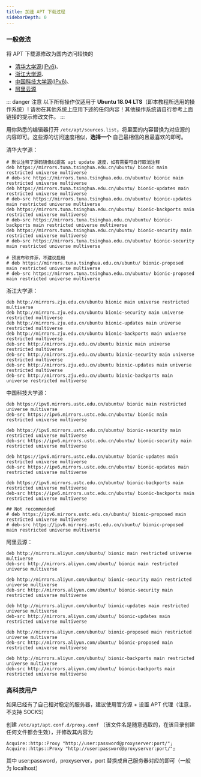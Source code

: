 ```yaml
---
title: 加速 APT 下载过程
sidebarDepth: 0
---
```


### 一般做法

将 APT 下载源修改为国内访问较快的

+ [清华大学源(IPv6)](https://mirrors.tuna.tsinghua.edu.cn/help/ubuntu/)、
+ [浙江大学源](https://mirrors.zju.edu.cn/)、
+ [中国科技大学源(IPv6)](https://mirrors.ustc.edu.cn/repogen/)、
+ [阿里云源](https://opsx.alibaba.com/mirror)

::: danger 注意
以下所有操作仅适用于 **Ubuntu 18.04 LTS**（即本教程所选用的操作系统）! 请勿在其他系统上应用下述的任何内容！其他操作系统请自行参考上面链接的提示修改文件。
:::

用你熟悉的编辑器打开 `/etc/apt/sources.list`，将里面的内容替换为对应源的内容即可。这些源的访问速度相似，**选择一个** 自己最相信的且最喜欢的即可。

清华大学源：

```apt
# 默认注释了源码镜像以提高 apt update 速度，如有需要可自行取消注释
deb https://mirrors.tuna.tsinghua.edu.cn/ubuntu/ bionic main restricted universe multiverse
# deb-src https://mirrors.tuna.tsinghua.edu.cn/ubuntu/ bionic main restricted universe multiverse
deb https://mirrors.tuna.tsinghua.edu.cn/ubuntu/ bionic-updates main restricted universe multiverse
# deb-src https://mirrors.tuna.tsinghua.edu.cn/ubuntu/ bionic-updates main restricted universe multiverse
deb https://mirrors.tuna.tsinghua.edu.cn/ubuntu/ bionic-backports main restricted universe multiverse
# deb-src https://mirrors.tuna.tsinghua.edu.cn/ubuntu/ bionic-backports main restricted universe multiverse
deb https://mirrors.tuna.tsinghua.edu.cn/ubuntu/ bionic-security main restricted universe multiverse
# deb-src https://mirrors.tuna.tsinghua.edu.cn/ubuntu/ bionic-security main restricted universe multiverse

# 预发布软件源，不建议启用
# deb https://mirrors.tuna.tsinghua.edu.cn/ubuntu/ bionic-proposed main restricted universe multiverse
# deb-src https://mirrors.tuna.tsinghua.edu.cn/ubuntu/ bionic-proposed main restricted universe multiverse
```

浙江大学源：

```apt
deb http://mirrors.zju.edu.cn/ubuntu bionic main universe restricted multiverse
deb http://mirrors.zju.edu.cn/ubuntu bionic-security main universe restricted multiverse
deb http://mirrors.zju.edu.cn/ubuntu bionic-updates main universe restricted multiverse
deb http://mirrors.zju.edu.cn/ubuntu bionic-backports main universe restricted multiverse
deb-src http://mirrors.zju.edu.cn/ubuntu bionic main universe restricted multiverse
deb-src http://mirrors.zju.edu.cn/ubuntu bionic-security main universe restricted multiverse
deb-src http://mirrors.zju.edu.cn/ubuntu bionic-updates main universe restricted multiverse
deb-src http://mirrors.zju.edu.cn/ubuntu bionic-backports main universe restricted multiverse
```

中国科技大学源：

```apt
deb https://ipv6.mirrors.ustc.edu.cn/ubuntu/ bionic main restricted universe multiverse
deb-src https://ipv6.mirrors.ustc.edu.cn/ubuntu/ bionic main restricted universe multiverse

deb https://ipv6.mirrors.ustc.edu.cn/ubuntu/ bionic-security main restricted universe multiverse
deb-src https://ipv6.mirrors.ustc.edu.cn/ubuntu/ bionic-security main restricted universe multiverse

deb https://ipv6.mirrors.ustc.edu.cn/ubuntu/ bionic-updates main restricted universe multiverse
deb-src https://ipv6.mirrors.ustc.edu.cn/ubuntu/ bionic-updates main restricted universe multiverse

deb https://ipv6.mirrors.ustc.edu.cn/ubuntu/ bionic-backports main restricted universe multiverse
deb-src https://ipv6.mirrors.ustc.edu.cn/ubuntu/ bionic-backports main restricted universe multiverse

## Not recommended
# deb https://ipv6.mirrors.ustc.edu.cn/ubuntu/ bionic-proposed main restricted universe multiverse
# deb-src https://ipv6.mirrors.ustc.edu.cn/ubuntu/ bionic-proposed main restricted universe multiverse
```

阿里云源：

```apt
deb http://mirrors.aliyun.com/ubuntu/ bionic main restricted universe multiverse
deb-src http://mirrors.aliyun.com/ubuntu/ bionic main restricted universe multiverse

deb http://mirrors.aliyun.com/ubuntu/ bionic-security main restricted universe multiverse
deb-src http://mirrors.aliyun.com/ubuntu/ bionic-security main restricted universe multiverse

deb http://mirrors.aliyun.com/ubuntu/ bionic-updates main restricted universe multiverse
deb-src http://mirrors.aliyun.com/ubuntu/ bionic-updates main restricted universe multiverse

deb http://mirrors.aliyun.com/ubuntu/ bionic-proposed main restricted universe multiverse
deb-src http://mirrors.aliyun.com/ubuntu/ bionic-proposed main restricted universe multiverse

deb http://mirrors.aliyun.com/ubuntu/ bionic-backports main restricted universe multiverse
deb-src http://mirrors.aliyun.com/ubuntu/ bionic-backports main restricted universe multiverse
```

### 高科技用户

如果已经有了自己相对稳定的服务器，建议使用官方源 + 设置 APT 代理（注意，不支持 SOCKS）

创建 `/etc/apt/apt.conf.d/proxy.conf` （该文件名是随意选取的，在该目录创建任何文件都会生效），并修改其内容为

``` apt
Acquire::http::Proxy "http://user:password@proxyserver:port/";
Acquire::https::Proxy "http://user:password@proxyserver:port/";
```

其中 user:password，proxyserver，port 替换成自己服务器对应的即可（一般为 localhost）
